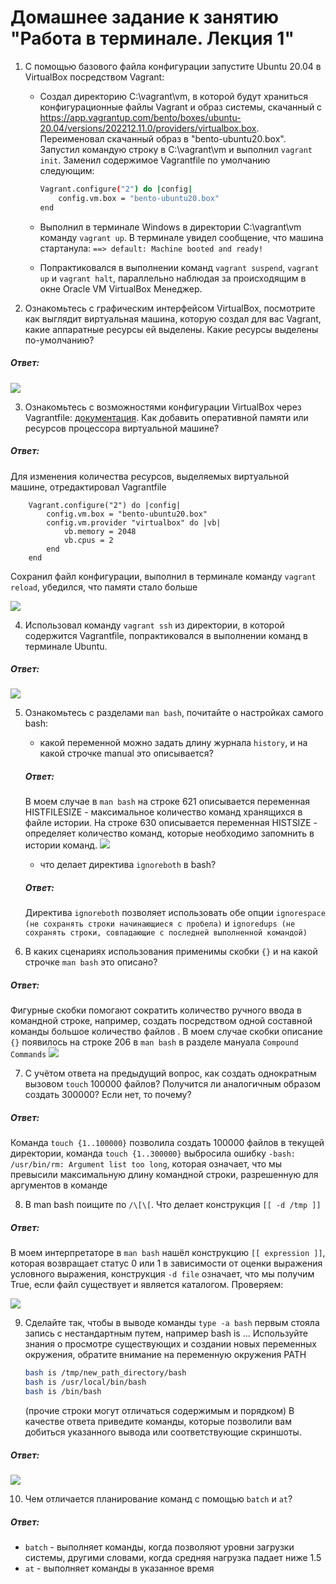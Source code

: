 # Домашнее задание к занятию "Работа в терминале. Лекция 1"


1. С помощью базового файла конфигурации запустите Ubuntu 20.04 в VirtualBox посредством Vagrant:

	* Создал директорию C:\vagrant\vm, в которой будут храниться конфигурационные файлы Vagrant и образ системы, скачанный с https://app.vagrantup.com/bento/boxes/ubuntu-20.04/versions/202212.11.0/providers/virtualbox.box. Переименовал скачанный образ в "bento-ubuntu20.box". Запустил командую строку в C:\vagrant\vm и выполнил `vagrant init`. Заменил содержимое Vagrantfile по умолчанию следующим:

		```bash
		Vagrant.configure("2") do |config|
			config.vm.box = "bento-ubuntu20.box"
		end
		```

	* Выполнил в терминале Windows в директории C:\vagrant\vm команду `vagrant up`. В терминале увидел сообщение, что машина стартанула: `==> default: Machine booted and ready!` 

	* Попрактиковался в выполнении команд `vagrant suspend`, `vagrant up` и `vagrant halt`, параллельно наблюдая за происходящим в окне Oracle VM VirtualBox Менеджер.

2. Ознакомьтесь с графическим интерфейсом VirtualBox, посмотрите как выглядит виртуальная машина, которую создал для вас Vagrant, какие аппаратные ресурсы ей выделены. Какие ресурсы выделены по-умолчанию?

##### Ответ:
![](images/2.PNG)

3. Ознакомьтесь с возможностями конфигурации VirtualBox через Vagrantfile: [документация](https://www.vagrantup.com/docs/providers/virtualbox/configuration.html). Как добавить оперативной памяти или ресурсов процессора виртуальной машине?

##### Ответ:

Для изменения количества ресурсов, выделяемых виртуальной машине, отредактировал Vagrantfile

	
        Vagrant.configure("2") do |config|
            config.vm.box = "bento-ubuntu20.box"
            config.vm.provider "virtualbox" do |vb|
                vb.memory = 2048
                vb.cpus = 2
            end
        end
	
	
Сохранил файл конфигурации, выполнил в терминале команду `vagrant reload`, убедился, что памяти стало больше

![](images/3.PNG)

4. Использовал команду `vagrant ssh` из директории, в которой содержится Vagrantfile, попрактиковался в выполнении команд в терминале Ubuntu.

##### Ответ:

![](images/4.PNG)

5. Ознакомьтесь с разделами `man bash`, почитайте о настройках самого bash:
    * какой переменной можно задать длину журнала `history`, и на какой строчке manual это описывается?
    
    ##### Ответ:
    В моем случае в `man bash` на строке 621 описывается переменная HISTFILESIZE - максимальное количество команд хранящихся в файле истории.
    На строке 630 описывается переменная HISTSIZE - определяет количество команд, которые необходимо запомнить в истории команд.
    ![](images/5.PNG)
    
    * что делает директива `ignoreboth` в bash?
    
    ##### Ответ:
    Директива `ignoreboth` позволяет использовать обе опции `ignorespace (не сохранять строки начинающиеся с пробела)` и `ignoredups (не сохранять строки, совпадающие с последней выполненной командой)`
    
6. В каких сценариях использования применимы скобки `{}` и на какой строчке `man bash` это описано?
##### Ответ:
Фигурные скобки помогают сократить количество ручного ввода в командной строке, например, создать посредством одной составной команды большое количество файлов . В моем случае скобки описание `{}` появилось на строке 206 в `man bash` в разделе мануала `Compound Commands`
![](images/6.PNG)

7. С учётом ответа на предыдущий вопрос, как создать однократным вызовом `touch` 100000 файлов? Получится ли аналогичным образом создать 300000? Если нет, то почему?
##### Ответ: 
Команда `touch {1..100000}` позволила создать 100000 файлов в текущей директории, команда `touch {1..300000}` выбросила ошибку `-bash: /usr/bin/rm: Argument list too long`, которая означает, что мы превысили максимальную длину командной строки, разрешенную для аргументов в команде

8. В man bash поищите по `/\[\[`. Что делает конструкция `[[ -d /tmp ]]`
##### Ответ:
В моем интерпретаторе в `man bash` нашёл конструкцию `[[ expression ]]`, которая возвращает статус 0 или 1 в зависимости от оценки выражения условного выражения, конструкция `-d file` означает, что мы получим True, если файл существует и является каталогом.
Проверяем:

![](images/8.PNG)

9. Сделайте так, чтобы в выводе команды `type -a bash` первым стояла запись с нестандартным путем, например bash is ... 
Используйте знания о просмотре существующих и создании новых переменных окружения, обратите внимание на переменную окружения PATH 

	```bash
	bash is /tmp/new_path_directory/bash
	bash is /usr/local/bin/bash
	bash is /bin/bash
	```

	(прочие строки могут отличаться содержимым и порядком)
    В качестве ответа приведите команды, которые позволили вам добиться указанного вывода или соответствующие скриншоты.
##### Ответ:
![](images/9.PNG)

10. Чем отличается планирование команд с помощью `batch` и `at`?
##### Ответ:
* `batch` - выполняет команды, когда позволяют уровни загрузки системы, другими словами, когда средняя нагрузка падает ниже 1.5
* `at` - выполняет команды в указанное время

